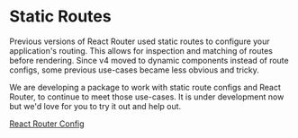 # Static Routes

Previous versions of React Router used static routes to configure your application's routing. This allows for inspection and matching of routes before rendering. Since v4 moved to dynamic components instead of route configs, some previous use-cases became less obvious and tricky.

We are developing a package to work with static route configs and React Router, to continue to meet those use-cases. It is under development now but we'd love for you to try it out and help out.

[React Router Config](https://github.com/reacttraining/react-router/tree/master/packages/react-router-config)
